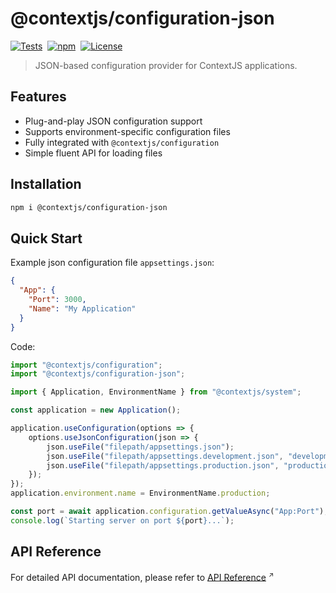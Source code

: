 # @contextjs/configuration-json

[![Tests](https://github.com/contextjs/context/actions/workflows/tests.yaml/badge.svg?branch=main)](https://github.com/contextjs/context/actions/workflows/tests.yaml)&nbsp;
[![npm](https://badgen.net/npm/v/@contextjs/configuration-json)](https://www.npmjs.com/package/@contextjs/configuration-json)&nbsp;
[![License](https://badgen.net/static/license/MIT)](https://github.com/contextjs/context/blob/main/LICENSE)

> JSON-based configuration provider for ContextJS applications.

## Features

- Plug-and-play JSON configuration support
- Supports environment-specific configuration files
- Fully integrated with `@contextjs/configuration`
- Simple fluent API for loading files

## Installation

```bash
npm i @contextjs/configuration-json
```

## Quick Start

Example json configuration file `appsettings.json`:

```json
{
  "App": {
    "Port": 3000,
    "Name": "My Application"
  }
}
```

Code:

```typescript
import "@contextjs/configuration";
import "@contextjs/configuration-json";

import { Application, EnvironmentName } from "@contextjs/system";

const application = new Application();

application.useConfiguration(options => {
    options.useJsonConfiguration(json => {
        json.useFile("filepath/appsettings.json");
        json.useFile("filepath/appsettings.development.json", "development");
        json.useFile("filepath/appsettings.production.json", "production");
    });
});
application.environment.name = EnvironmentName.production;

const port = await application.configuration.getValueAsync("App:Port");
console.log(`Starting server on port ${port}...`);
```

## API Reference
For detailed API documentation, please refer to <a href="https://contextjs.dev/api/configuration-json#api-reference" target="_blank" rel="noopener noreferrer">API Reference</a>
<span style="font-size:0.75em;vertical-align:super;">↗️</span>